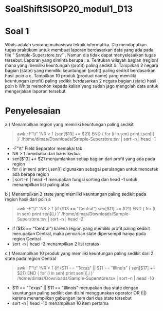 # SoalShiftSISOP20_modul1_D13

# Soal 1
Whits adalah seorang mahasiswa teknik informatika. Dia mendapatkan tugas praktikum
untuk membuat laporan berdasarkan data yang ada pada file “ Sample-Superstore.tsv” .
Namun dia tidak dapat menyelesaikan tugas tersebut. Laporan yang diminta berupa :
a. Tentukan wilayah bagian (region) mana yang memiliki keuntungan (profit) paling
sedikit
b. Tampilkan 2 negara bagian (state) yang memiliki keuntungan (profit) paling
sedikit berdasarkan hasil poin a
c. Tampilkan 10 produk (product name) yang memiliki keuntungan (profit) paling
sedikit berdasarkan 2 negara bagian (state) hasil poin b
Whits memohon kepada kalian yang sudah jago mengolah data untuk mengerjakan
laporan tersebut.
# Penyelesaian
a ) Menampilkan region yang memiliki keuntungan paling sedikit
> awk -F"\t" 'NR > 1 {sen[$13] += $21}
END { for (i in sen) print i,sen[i] }' /home/dimas/Downloads/Sample-Superstore.tsv | sort -n | head -1
* -F"\t" Field Separator memakai tab
* NR > 1 membaca dari baris kedua
* sen[$13] += $21 menjumlahkan setiap bagian dari profit yang ada pada region
* for (i in sen) print i,sen[i] digunakan sebagai perulangan untuk mencetak ada berapa region 
* | sort -n | head -1 merupakan fungsi sorting dan head -1  untuk menampilkan list paling atas

b ) Menampilkan 2 state yang memiliki keuntungan paling sedikit pada region hasil dari poin a
> awk -F"\t" 'NR > 1 {if ($13 == "Central") sen[$11] += $21}
END { for (i in sen) print sen[i],i }' /home/dimas/Downloads/Sample-Superstore.tsv | sort -n | head -2
* if ($13 == "Central") karena region yang memiliki profit paling sedikit merupakan Central, maka pencarian state dipersempit hanya pada region Central
* sort -n | head -2 menampilkan 2 list teratas

c ) Menampilkan 10 produk yang memiliki keuntungan paling sedikit dari 2 state pada region Central
> awk -F"\t" 'NR > 1 {if ($11 == "Texas" || $11 == "Illinois" ) sen[$17] += $21}
END { for (i in sen) print sen[i],i }' /home/dimas/Downloads/Sample-Superstore.tsv | sort -n | head -10
* $11 == "Texas" || $11 == "Illinois" merupakan dua state dengan keuntungan paling sedikit dan disini menggunakan operator OR (||) karena menampilkan gabungan item dari dua state tersebut
* sort -n | head -10 menampilkan 10 item pertama
